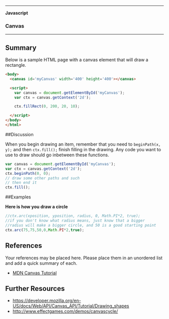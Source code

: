 ___

<strong>Javascript</strong>
<h3>Canvas</h3>

---


## Summary

Below is a sample HTML page with a canvas element that will draw a rectangle.
```html
<body>
  <canvas id='myCanvas' width='400' height='400'></canvas>

  <script>
    var canvas = document.getElementById('myCanvas');
    var ctx = canvas.getContext('2d');

    ctx.fillRect(0, 200, 20, 10);

  </script>
</body>
</html>
```

##Discussion

When you begin drawing an item, remember that you need to `beginPath(x, y);` and then `ctx.fill();` finish filling in the drawing. Any code you want to use to draw should go inbetween these functions.
```javascript
var canvas = document.getElementById('myCanvas');
var ctx = canvas.getContext('2d');
ctx.beginPath(0, 0);
// draw some other paths and such
// then end it
ctx.fill();
```

##Examples

**Here is how you draw a circle**

```javascript
//ctx.arc(xposition, yposition, radius, 0, Math.PI*2, true);
//if you don't know what radius means, just know that a bigger
//radius will make a bigger circle, and 50 is a good starting point
ctx.arc(75,75,50,0,Math.PI*2,true);
```


## References

Your references may be placed here. Please place them in an unordered list and add a quick summary of each.

- <a href="https://developer.mozilla.org/en-US/docs/Web/API/Canvas_API/Tutorial">MDN Canvas Tutorial</a>

## Further Resources

- https://developer.mozilla.org/en-US/docs/Web/API/Canvas_API/Tutorial/Drawing_shapes
- http://www.effectgames.com/demos/canvascycle/
